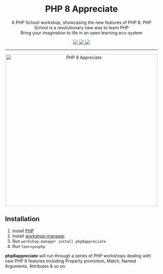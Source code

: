 <h1 align="center">PHP 8 Appreciate</h1>

<p align="center">
A PHP School workshop, showcasing the new features of PHP 8. PHP School is a revolutionary new way to learn PHP </br> Bring your imagination to life in an open learning eco-system
</p>

<p align="center">
<a href="https://github.com/php-school/php8-appreciate/actions">
    <img src="https://github.com/php-school/php8-appreciate/actions/workflows/build.yml/badge.svg">
</a>
<a href="https://codecov.io/github/php-school/php8-appreciate">
    <img src="https://img.shields.io/codecov/c/github/php-school/php8-appreciate.svg?style=flat-square">
</a>
<a href="https://phpschool-team.slack.com/messages">
    <img src="https://phpschool.herokuapp.com/badge.svg">
</a>
</p>

---

<p align="center">
<img width="500" alt="PHP 8 Appreciate" src="https://cloud.githubusercontent.com/assets/2174476/12734228/2bb56e46-c937-11e5-803a-e94687adfbce.png">
</p>

## Installation

1. Install [PHP](http://php.net/downloads.php)
2. Install [workshop-manager](https://www.phpschool.io/)
3. Run `workshop-manager install php8appreciate`
4. Run `learnyouphp`

**php8appreciate** will run through a series of PHP workshops dealing with new PHP 8 features including Property promotion, Match, Named Arguments, Attributes & so on.

